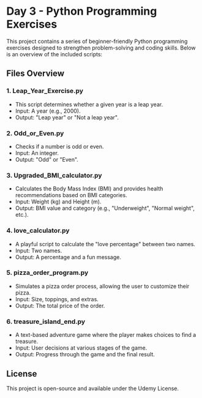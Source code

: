 # Day 3 - Python Programming Exercises

This project contains a series of beginner-friendly Python programming exercises designed to strengthen problem-solving and coding skills. Below is an overview of the included scripts:

## Files Overview

### 1. Leap_Year_Exercise.py
   - This script determines whether a given year is a leap year.
   - Input: A year (e.g., 2000).
   - Output: "Leap year" or "Not a leap year".

### 2. Odd_or_Even.py
   - Checks if a number is odd or even.
   - Input: An integer.
   - Output: "Odd" or "Even".

### 3. Upgraded_BMI_calculator.py
   - Calculates the Body Mass Index (BMI) and provides health recommendations based on BMI categories.
   - Input: Weight (kg) and Height (m).
   - Output: BMI value and category (e.g., "Underweight", "Normal weight", etc.).

### 4. love_calculator.py
   - A playful script to calculate the "love percentage" between two names.
   - Input: Two names.
   - Output: A percentage and a fun message.

### 5. pizza_order_program.py
   - Simulates a pizza order process, allowing the user to customize their pizza.
   - Input: Size, toppings, and extras.
   - Output: The total price of the order.

### 6. treasure_island_end.py
   - A text-based adventure game where the player makes choices to find a treasure.
   - Input: User decisions at various stages of the game.
   - Output: Progress through the game and the final result.


  
   


## License

This project is open-source and available under the Udemy License.

